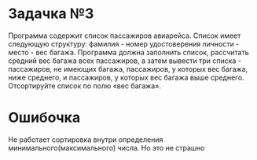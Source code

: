 # Задачка №3
Программа содержит список пассажиров авиарейса. Список имеет следующую 
структуру: фамилия - номер удостоверения личности - место - вес багажа. Программа 
должна заполнить список, рассчитать средний вес багажа всех пассажиров, а затем вывести 
три списка - пассажиров, не имеющих багажа, пассажиров, у которых вес багажа, ниже 
среднего, и пассажиров, у которых вес багажа выше среднего. Отсортируйте список по 
полю «вес багажа».

# Ошибочка
Не работает сортировка внутри определения минимального(максимального) числа. Но это не страшно
